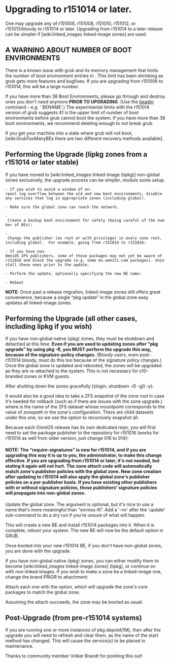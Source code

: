 Upgrading to r151014 or later.
==============================

One may upgrade any of r151006, r151008, r151010, r151012, or
r151013/bloody to r151014 or later. Upgrading from r151014 to a later
release can be simpler if \[wiki:linked\_images linked-image zones\] are
used.

A WARNING ABOUT NUMBER OF BOOT ENVIRONMENTS
-------------------------------------------

There is a known issue with grub and its memory management that limits
the number of boot environment entries in . This limit has been
shrinking as grub gets more features and bugfixes. If you are upgrading
from r151006 to r151014, this will be a large number.

If you have more than 38 Boot Environments, please go through and
destroy ones you don't need anymore **PRIOR TO UPGRADING**. (Use the
[beadm](http://illumos.org/man/1m/beadm) command - e.g. ' BENAME'.) The
experimental limits with the r151014 version of grub suggests 41 is the
upper limit of number of boot environments before grub cannot boot the
system. If you have more than 38 boot environments, we recommend
deleting enough to not break grub.

If you get your machine into a state where grub will not boot,
\[wiki:GrubTooManyBEs there are two different recovery methods
available\].

Performing the Upgrade (lipkg zones from a r151014 or later stable)
-------------------------------------------------------------------

If you have moved to \[wiki:linked\_images linked-image (lipkg)\]
non-global zones exclusively, the upgrade process can be simpler, modulo
some setup.

`- If you wish to avoid a window of on-rpool log overflow between the old and new boot environments, disable any services that log in appropriate zones (including global).`

`- Make sure the global zone can reach the network.`

`- Create a backup boot environment for safety (being careful of the number of BEs):`

`- Change the publisher (as root or with privilege) in every zone root, including global.  For example, going from r151014 to r151016:`

`- If you have non-OmniOS IPS publishers, some of those packages may not yet be aware of r151016 and block the upgrade (e.g. some ms.omniti.com packages). Uninstall these ones prior to the update.`

`- Perform the update, optionally specifying the new BE name:`

`- Reboot`

**NOTE**: Once past a release migration, linked-image zones still offers
great convenience, because a single “pkg update” in the global zone easy
updates all linked-image zones.

Performing the Upgrade (all other cases, including lipkg if you wish)
---------------------------------------------------------------------

If you have non-global native (ipkg) zones, they must be shutdown and
detached at this time. **Even if you are used to updating zones after
“pkg upgrade” by using pkg -R, you MUST perform the upgrade this way,
because of the signature-policy changes.** (Bloody users, even
post-r151014 bloody, must do this too because of the signature policy
changes.) Once the global zone is updated and rebooted, the zones will
be upgraded as they are re-attached to the system. This is not necessary
for s10-branded zones or KVM guests.

After shutting down the zones gracefully (zlogin; shutdown -i5 -g0 -y):

It would also be a good idea to take a ZFS snapshot of the zone root in
case it's needed for rollback (such as if there are issues with the zone
upgrade.) where <zoneroot> is the name of the ZFS dataset whose
mountpoint corresponds to the value of *zonepath* in the zone's
configuration. There are child datasets under this one, so we use the
option to recursively snapshot all.

Because each OmniOS release has its own dedicated repo, you will first
need to set the package publisher to the repository for r151016 (works
for r151014 as well from older version, just change 016 to 014):

#### **NOTE**: The “require-signatures” is new for r151014, and if you are upgrading this way it is up to you, the administrator, to make this change effective. If you are upgrading from r151014 or later, it's not needed, but stating it again will not hurt. The zone attach code will automatically match zone's publisher policies with the global zone. New zone creation after updating to r151014 will also apply the global zone's publisher policies on a per-publisher basis. If you have existing other publishers with or without signature policies, those publishers' signature policies will propagate into non-global zones.

Update the global zone. The argument is optional, but it's nice to use a
name that's more meaningful than “omnios-N”. Add a '-nv' after the
'update' sub-command to do a dry run if you're unsure of what will
happen.

This will create a new BE and install r151014 packages into it. When it
is complete, reboot your system. The new BE will now be the default
option in GRUB.

Once booted into your new r151014 BE, if you don't have non-global
zones, you are done with the upgrade.

If you have non-global native (ipkg) zones, you can either modify them
to become \[wiki:linked\_images linked-image zones\] (lipkg), or
continue on with non-linked images. If you wish to make a zone be a
linked-image one, change the brand PRIOR to attachment:

Attach each one with the option, which will upgrade the zone's core
packages to match the global zone.

Assuming the attach succeeds, the zone may be booted as usual:

Post-Upgrade (from pre-r151014 systems)
---------------------------------------

If you are running one or more instances of pkg.depotd(1M), then after
the upgrade you will need to refresh and clear them, as the name of the
start method has changed. This will cause the service(s) to be placed in
maintenance.

Thanks to community member Volker Brandt for pointing this out!

